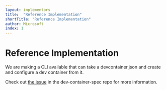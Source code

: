 ```yaml
---
layout: implementors
title:  "Reference Implementation"
shortTitle: "Reference Implementation"
author: Microsoft
index: 1
---
```


# Reference Implementation

We are making a CLI available that can take a devcontainer.json and create and configure a dev container from it.

Check out [the issue](https://github.com/microsoft/dev-container-spec/issues/9) in the dev-container-spec repo for more information.